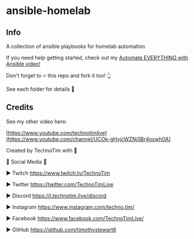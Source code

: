 # ansible-homelab

## Info
A collection of ansible playbooks for homelab automation


If you need help getting started, check out my [Automate EVERYTHING with Ansible video!](https://www.youtube.com/watch?v=w9eCU4bGgjQ)

Don't forget to ⭐  this repo and fork it too! 👆

See each folder for details 📁

## Credits

See my other video here:

[https://www.youtube.com/technotimlive](https://www.youtube.com/channel/UCOk-gHyjcWZNj3Br4oxwh0A)


Created by TechnoTim with 💛

🔔 Social Media 🔔

► Twitch https://www.twitch.tv/TechnoTim

► Twitter  https://twitter.com/TechnoTimLive

► Discord https://l.technotim.live/discord

► Instagram https://www.instagram.com/techno.tim/

► Facebook https://www.facebook.com/TechnoTimLive/

► GitHub https://github.com/timothystewart6
